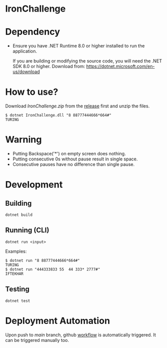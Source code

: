 # IronChallenge

# Dependency
- Ensure you have .NET Runtime 8.0 or higher installed to run the application.

  If you are building or modifying the source code, you will need the .NET SDK 8.0 or higher.
  Download from: https://dotnet.microsoft.com/en-us/download

# How to use?
Download *IronChallenge.zip* from the [release](https://github.com/IftekharHakimK/IronChallenge/releases/latest/) first and unzip the files.

```
$ dotnet IronChallenge.dll "8 88777444666*664#"
TURING
```

# Warning

- Putting Backspace('*') on empty screen does nothing.
- Putting consecutive 0s without pause result in single space.
- Consecutive pauses have no difference than single pause.

# Development

## Building
```
dotnet build
```

## Running (CLI)
```
dotnet run <input>
```
Examples:
```
$ dotnet run "8 88777444666*664#"
TURING
$ dotnet run "444333833 55  44 333* 2777#"
IFTEKHAR
```
## Testing
```
dotnet test
```

# Deployment Automation
Upon push to *main* branch, github [workflow](/.github/workflows/build_and_release.yml) is automatically triggered. It
can be triggered manually too.
